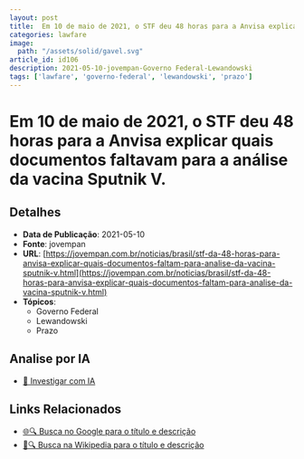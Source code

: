 ```yaml
---
layout: post
title:  Em 10 de maio de 2021, o STF deu 48 horas para a Anvisa explicar quais documentos faltavam para a análise da vacina Sputnik V.
categories: lawfare
image: 
  path: "/assets/solid/gavel.svg"
article_id: id106
description: 2021-05-10-jovempan-Governo Federal-Lewandowski
tags: ['lawfare', 'governo-federal', 'lewandowski', 'prazo']
---
```


# Em 10 de maio de 2021, o STF deu 48 horas para a Anvisa explicar quais documentos faltavam para a análise da vacina Sputnik V.

## Detalhes
- **Data de Publicação**: 2021-05-10
- **Fonte**: jovempan
- **URL**: [https://jovempan.com.br/noticias/brasil/stf-da-48-horas-para-anvisa-explicar-quais-documentos-faltam-para-analise-da-vacina-sputnik-v.html](https://jovempan.com.br/noticias/brasil/stf-da-48-horas-para-anvisa-explicar-quais-documentos-faltam-para-analise-da-vacina-sputnik-v.html)
- **Tópicos**:
  - Governo Federal
  - Lewandowski
  - Prazo

## Analise por IA
- [🤖 Investigar com IA](https://www.perplexity.ai/search?q=%22not%C3%ADcia%20artigo%20Brasil%22%20Em%2010%20de%20maio%20de%202021%2C%20o%20STF%20deu%2048%20horas%20para%20a%20Anvisa%20explicar%20quais%20documentos%20faltavam%20para%20a%20an%C3%A1lise%20da%20vacina%20Sputnik%20V.%20jovempan%202021-05-10)

## Links Relacionados
- [🌐🔍 Busca no Google para o título e descrição](https://www.google.com/search?q=%22not%C3%ADcia%20artigo%20Brasil%22%20Em%2010%20de%20maio%20de%202021%2C%20o%20STF%20deu%2048%20horas%20para%20a%20Anvisa%20explicar%20quais%20documentos%20faltavam%20para%20a%20an%C3%A1lise%20da%20vacina%20Sputnik%20V.%20jovempan%202021-05-10)
- [📖🔍 Busca na Wikipedia para o título e descrição](https://pt.wikipedia.org/w/index.php?search=%22not%C3%ADcia%20artigo%20Brasil%22%20Em%2010%20de%20maio%20de%202021%2C%20o%20STF%20deu%2048%20horas%20para%20a%20Anvisa%20explicar%20quais%20documentos%20faltavam%20para%20a%20an%C3%A1lise%20da%20vacina%20Sputnik%20V.%20jovempan%202021-05-10)

